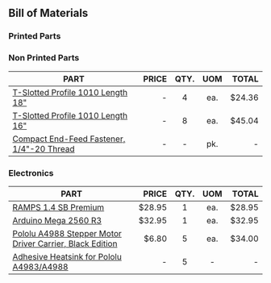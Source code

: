 Bill of Materials
---

### Printed Parts

### Non Printed Parts

| PART                                                                    | PRICE   | QTY. | UOM  | TOTAL    |
|-------------------------------------------------------------------------|--------:|:----:|:----:|---------:|
| [T-Slotted Profile 1010 Length 18"](https://8020.net/shop/1010.html)    |    -    |  4   |  ea. |   $24.36 |
| [T-Slotted Profile 1010 Length 16"](https://8020.net/shop/1010.html)    |    -    |  8   |  ea. |   $45.04 |
| [Compact End-Feed Fastener, 1/4"-20 Thread](http://www.mcmaster.com/#47065t139/=1286gpu)                           |    -    |  -   |  pk. |    -     |

### Electronics
| PART                                                                                           | PRICE   | QTY. | UOM  | TOTAL    |
|------------------------------------------------------------------------------------------------|--------:|:----:|:----:|---------:|
| [RAMPS 1.4 SB Premium](https://www.tindie.com/products/staticboards/ramps-14-sb-premium/)      |  $28.95 |   1  |  ea. |   $28.95 |
| [Arduino Mega 2560 R3](https://8020.net/shop/1010.html)                                        |  $32.95 |   1  |  ea. |   $32.95 |
| [Pololu A4988 Stepper Motor Driver Carrier, Black Edition](https://www.pololu.com/product/2986)                                                       |     $6.80	|   5  |  ea. |    $34.00  |
| [Adhesive Heatsink for Pololu A4983/A4988]()                                                   |    -    |   5  |   -  |      -   |
